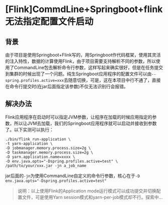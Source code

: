# [Flink]CommdLine+Springboot+flink无法指定配置文件启动

## 背景

由于项目是使用Springboot+Flink写的，用Springboot作代码框架，使用其灵活的注入特性，数据的计算使用Flink，由于项目需要支持解析不同的参数，所以使用了CommandLine包去解析命令行参数，这样写起来确实很好，但是在任务提交到集群的时候出现了一个问题。纯生Springboot应用程序的配置文件可以由`--spring.profiles.active=xxx`去随意切换，可是，这在本项目中行不通了，直接在命令行提交时(在jar后面指定该参数)不仅无法识别行会报错。

## 解决办法

Flink应用程序在启动时可以指定JVM参数，让程序在加载的时候应用指定的参数，所以让JVM去加载，我们的Springboot应用程序就可以启动并接收到参数了。以下实测可以执行：

~~~shell
./bin/flink run-application \
-t yarn-application \
-D jobmanager.memory.process.size=2g \
-D taskmanager.memory.process.size=2g \
-D yarn.application.name=xxxx \
-D env.java.opts="-Dspring.profiles.active=test" \
/path/to/your/xxx.jar -jn a_job_name
~~~

jar后面的`-jn`为使用CommandLine自定义的命令行参数，核心在于`-D env.java.opts="-Dspring.profiles.active=test"`



> 说明：以上使用Flink的Application mode运行模式可以成功提交并切换配置文件，可是使用Yarn session模式和yarn-per-job模式却不行。探索中...